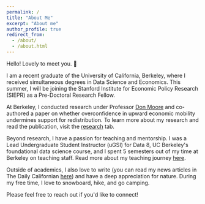 ```yaml
---
permalink: /
title: "About Me"
excerpt: "About me"
author_profile: true
redirect_from: 
  - /about/
  - /about.html
---
```


Hello! Lovely to meet you. 🙂

I am a recent graduate of the University of California, Berkeley, where I received simultaneous degrees in Data Science and Economics. This summer, I will be joining the Stanford Institute for Economic Policy Research (SIEPR) as a Pre-Doctoral Research Fellow.

At Berkeley, I conducted research under Professor [Don Moore](https://learnmoore.org/) and co-authored a paper on whether overconfidence in upward economic mobility undermines support for redistribution. To learn more about my research and read the publication, visit the [research](https://a-leenwu.github.io/research/) tab.

Beyond research, I have a passion for teaching and mentorship. I was a Lead Undergraduate Student Instructor (uGSI) for Data 8, UC Berkeley's foundational data science course, and I spent 5 semesters out of my time at Berkeley on teaching staff. Read more about my teaching journey [here](https://a-leenwu.github.io/teaching/).

Outside of academics, I also love to write (you can read my news articles in The Daily Californian [here](https://web.archive.org/web/20230601083241/https://dailycal.org/author/aileenwu)) and have a deep appreciation for nature. During my free time, I love to snowboard, hike, and go camping.

Please feel free to reach out if you'd like to connect!